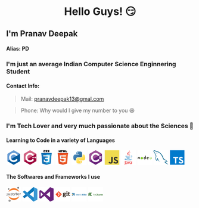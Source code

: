 <h1 align="center"> Hello Guys! 😏</h1>
<h2> I'm Pranav Deepak</h2>
<h4> Alias: PD</h4>
<h3>I'm just an average Indian Computer Science Enginnering Student</h3>
<h4>Contact Info:</h4>
 
> Mail: pranavdeepak13@gmal.com

> Phone: Why would I give my number to you 😆

### I'm Tech Lover and very much passionate about the Sciences 🔬

#### Learning to Code in a variety of Languages
<p align="left">
<img src="https://raw.githubusercontent.com/devicons/devicon/master/icons/c/c-original.svg" alt="c" width="40" height="40"/>  
<img src="https://raw.githubusercontent.com/devicons/devicon/master/icons/cplusplus/cplusplus-original.svg" alt="cplusplus" width="40" height="40"/>
<img src="https://raw.githubusercontent.com/devicons/devicon/master/icons/css3/css3-original-wordmark.svg" alt="css3" width="40" height="40"/>  
<img src="https://raw.githubusercontent.com/devicons/devicon/master/icons/html5/html5-original-wordmark.svg" alt="html5" width="40" height="40"/>   
<img src="https://raw.githubusercontent.com/devicons/devicon/master/icons/python/python-original.svg" alt="python" width="40" height="40"/>  
<img src="https://github.com/devicons/devicon/blob/master/icons/csharp/csharp-original.svg" alt="csharp" width="40" hieght="40" />
<img src="https://github.com/devicons/devicon/blob/master/icons/javascript/javascript-original.svg" alt="javascript" width="40" hieght="40" />
<img src="https://github.com/devicons/devicon/blob/master/icons/java/java-original-wordmark.svg" alt="javas" width="40" hieght="40" />
<img src="https://github.com/devicons/devicon/blob/master/icons/nodejs/nodejs-original-wordmark.svg" alt="nodejs" width="40" hieght="40" />
<img src="https://github.com/devicons/devicon/blob/master/icons/mysql/mysql-plain.svg" alt="sql" width="40" hieght="40" />
<img src="https://github.com/devicons/devicon/blob/master/icons/typescript/typescript-original.svg" alt="typescript" width="40" hieght="40" />  
</p>

#### The Softwares and Frameworks I use
<p align="left">
<img src="https://github.com/devicons/devicon/blob/master/icons/jupyter/jupyter-original-wordmark.svg" alt="jupyter" width="40" hieght="40" />
<img src="https://github.com/devicons/devicon/blob/master/icons/vscode/vscode-original.svg" alt="vscode" width="40" hieght="40" />
<img src="https://github.com/devicons/devicon/blob/master/icons/visualstudio/visualstudio-plain.svg" alt="vs" width="40" hieght="40" />
<img src="https://github.com/devicons/devicon/blob/master/icons/git/git-original-wordmark.svg" alt="git" width="40" hieght="40" />
<img src="https://github.com/devicons/devicon/blob/master/icons/intellij/intellij-original-wordmark.svg" alt="intellij" width="40" hieght="40" />
<img src="https://github.com/devicons/devicon/blob/master/icons/pycharm/pycharm-plain-wordmark.svg" alt="pycharm" width="40" hieght="40" />
</p>  
  

